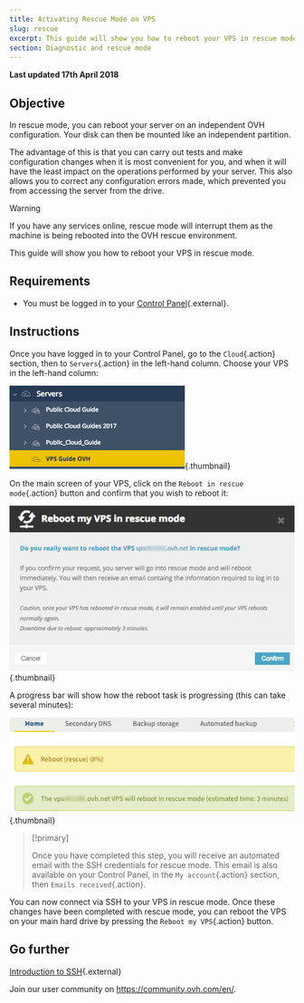 ```yaml
---
title: Activating Rescue Mode on VPS
slug: rescue
excerpt: This guide will show you how to reboot your VPS in rescue mode.
section: Diagnostic and rescue mode
---
```


**Last updated 17th April 2018**

## Objective

In rescue mode, you can reboot your server on an independent OVH configuration. Your disk can then be mounted like an independent partition.

The advantage of this is that you can carry out tests and make configuration changes when it is most convenient for you, and when it will have the least impact on the operations performed by your server. This also allows you to correct any configuration errors made, which prevented you from accessing the server from the drive.

> [!warning]
>
> If you have any services online, rescue mode will interrupt them as the machine is being rebooted into the OVH rescue environment.
> 

This guide will show you how to reboot your VPS in rescue mode.

## Requirements

- You must be logged in to your [Control Panel](https://ca.ovh.com/auth/?action=gotomanager){.external}.


## Instructions

Once you have logged in to your Control Panel, go to the `Cloud`{.action} section, then to `Servers`{.action} in the left-hand column. Choose your VPS in the left-hand column:

![VPS area in the Control Panel](images/vps_rescue1.png){.thumbnail}

On the main screen of your VPS, click on the `Reboot in rescue mode`{.action} button and confirm that you wish to reboot it:

![Confirm rescue mode](images/vps_rescue2.png){.thumbnail}

A progress bar will show how the reboot task is progressing (this can take several minutes):

![Rescue mode progress](images/rescue_task.png){.thumbnail}

> [!primary]
>
> Once you have completed this step, you will receive an automated email with the SSH credentials for rescue mode. This email is also available on your Control Panel, in the `My account`{.action} section, then `Emails received`{.action}.
> 

You can now connect via SSH to your VPS in rescue mode. Once these changes have been completed with rescue mode, you can reboot the VPS on your main hard drive by pressing the `Reboot my VPS`{.action} button.


## Go further

[Introduction to SSH](https://docs.ovh.com/au/en/dedicated/ssh-introduction/){.external}

Join our user community on <https://community.ovh.com/en/>.